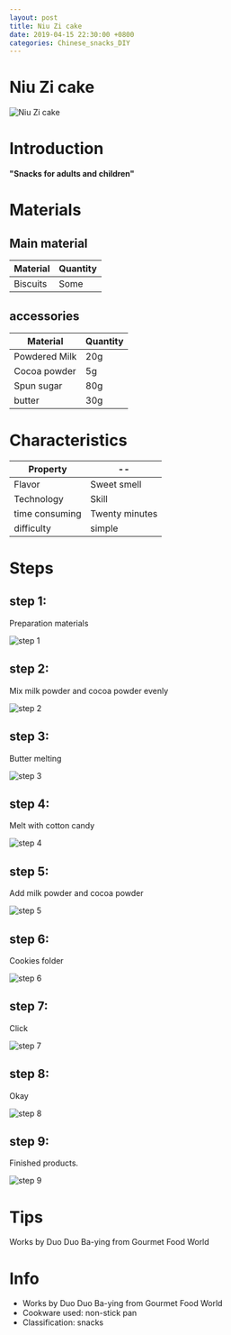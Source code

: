 ```yaml
---
layout: post
title: Niu Zi cake
date: 2019-04-15 22:30:00 +0800
categories: Chinese_snacks_DIY
---
```


# Niu Zi cake

![Niu Zi cake]({{site.baseurl}}/img/422487/422487.jpg)

# Introduction

**"Snacks for adults and children"**

# Materials


## Main material

Material|Quantity
--|--
Biscuits|Some

## accessories

Material|Quantity
--|--
Powdered Milk|20g
Cocoa powder|5g
Spun sugar|80g
butter|30g

# Characteristics

Property|--
--|--
Flavor|Sweet smell
Technology|Skill
time consuming|Twenty minutes
difficulty|simple

# Steps

## step 1:

Preparation materials

![step 1]({{site.baseurl}}/img/422487/1.jpg)

## step 2:

Mix milk powder and cocoa powder evenly

![step 2]({{site.baseurl}}/img/422487/2.jpg)

## step 3:

Butter melting

![step 3]({{site.baseurl}}/img/422487/3.jpg)

## step 4:

Melt with cotton candy

![step 4]({{site.baseurl}}/img/422487/4.jpg)

## step 5:

Add milk powder and cocoa powder

![step 5]({{site.baseurl}}/img/422487/5.jpg)

## step 6:

Cookies folder

![step 6]({{site.baseurl}}/img/422487/6.jpg)

## step 7:

Click

![step 7]({{site.baseurl}}/img/422487/7.jpg)

## step 8:

Okay

![step 8]({{site.baseurl}}/img/422487/8.jpg)

## step 9:

Finished products.

![step 9]({{site.baseurl}}/img/422487/9.jpg)

# Tips

Works by Duo Duo Ba-ying from Gourmet Food World

# Info

- Works by Duo Duo Ba-ying from Gourmet Food World
- Cookware used: non-stick pan
- Classification: snacks